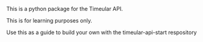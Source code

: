 This is a python package for the Timeular API. 

This is for learning purposes only. 

Use this as a guide to build your own with the timeular-api-start respository
